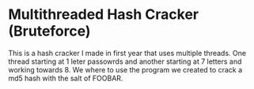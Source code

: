 # Multithreaded Hash Cracker (Bruteforce)

This is a hash cracker I made in first year that uses multiple threads. One thread starting at 1 leter passowrds and another starting at 7 letters and working towards 8.
We where to use the program we created to crack a md5 hash with the salt of FOOBAR.
